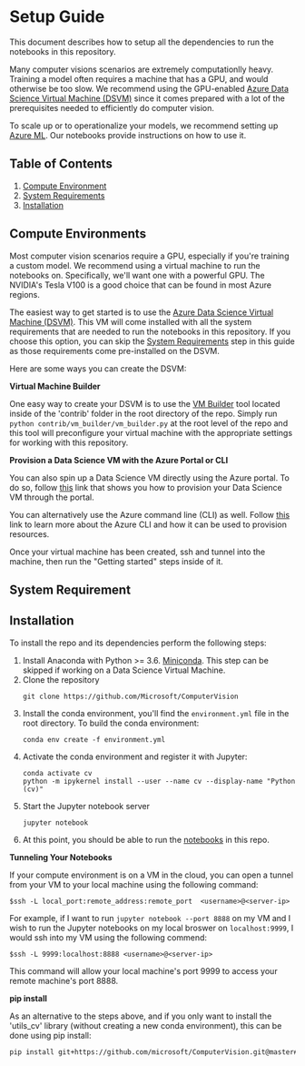 # Setup Guide

This document describes how to setup all the dependencies to run the notebooks
in this repository.

Many computer visions scenarios are extremely computationlly heavy. Training a
model often requires a machine that has a GPU, and would otherwise be too slow.
We recommend using the GPU-enabled [Azure Data Science Virtual Machine (DSVM)](https://azure.microsoft.com/en-us/services/virtual-machines/data-science-virtual-machines/) since it comes prepared with a lot of the prerequisites needed to efficiently do computer vision.

To scale up or to operationalize your models, we recommend setting up [Azure
ML](https://docs.microsoft.com/en-us/azure/machine-learning/). Our notebooks
provide instructions on how to use it.


## Table of Contents

1. [Compute Environment](#compute-environments)
1. [System Requirements](#system-requirements)
1. [Installation](#installation)

## Compute Environments

Most computer vision scenarios require a GPU, especially if you're training a
custom model. We recommend using a virtual machine to run the notebooks on.
Specifically, we'll want one with a powerful GPU. The NVIDIA's Tesla V100 is a
good choice that can be found in most Azure regions.

The easiest way to get started is to use the [Azure Data Science Virtual Machine (DSVM)](https://azure.microsoft.com/en-us/services/virtual-machines/data-science-virtual-machines/). This VM will come installed with all the system requirements that are needed to run the notebooks in this repository. If you choose this option, you can skip the [System Requirements](#system-requirements) step in this guide as those requirements come pre-installed on the DSVM.

Here are some ways you can create the DSVM:

__Virtual Machine Builder__

One easy way to create your DSVM is to use the [VM Builder](../contrib/vm_builder) tool located inside of the 'contrib' folder in the root directory of the repo. Simply run `python contrib/vm_builder/vm_builder.py` at the root level of the repo and this tool will preconfigure your virtual machine with the appropriate settings for working with this repository.

__Provision a Data Science VM with the Azure Portal or CLI__

You can also spin up a Data Science VM directly using the Azure portal. To do so, follow
[this](https://docs.microsoft.com/en-us/azure/machine-learning/data-science-virtual-machine/dsvm-ubuntu-intro)
link that shows you how to provision your Data Science VM through the portal.

You can alternatively use the Azure command line (CLI) as well. Follow
[this](https://docs.microsoft.com/en-us/cli/azure/azure-cli-vm-tutorial?view=azure-cli-latest)
link to learn more about the Azure CLI and how it can be used to provision
resources.

Once your virtual machine has been created, ssh and tunnel into the machine, then run the "Getting started" steps inside of it. 

## System Requirement
<TODO>


## Installation
To install the repo and its dependencies perform the following steps:

1. Install Anaconda with Python >= 3.6. [Miniconda](https://conda.io/miniconda.html). This step can be skipped if working on a Data Science Virtual Machine.
1. Clone the repository
    ```
    git clone https://github.com/Microsoft/ComputerVision
    ```
1. Install the conda environment, you'll find the `environment.yml` file in the root directory. To build the conda environment:
    ```
    conda env create -f environment.yml
    ```
1. Activate the conda environment and register it with Jupyter:
    ```
    conda activate cv
    python -m ipykernel install --user --name cv --display-name "Python (cv)"
    ```
1. Start the Jupyter notebook server
    ```
    jupyter notebook
    ```
1. At this point, you should be able to run the [notebooks](#scenarios) in this repo. 

__Tunneling Your Notebooks__

If your compute environment is on a VM in the cloud, you can open a tunnel from your VM to your local machine using the following command:
```
$ssh -L local_port:remote_address:remote_port  <username>@<server-ip>
```

For example, if I want to run `jupyter notebook --port 8888` on my VM and I
wish to run the Jupyter notebooks on my local broswer on `localhost:9999`, I
would ssh into my VM using the following commend:
```
$ssh -L 9999:localhost:8888 <username>@<server-ip>
```

This command will allow your local machine's port 9999 to access your remote
machine's port 8888.

__pip install__

As an alternative to the steps above, and if you only want to install
the 'utils_cv' library (without creating a new conda environment),
this can be done using pip install:

```bash
pip install git+https://github.com/microsoft/ComputerVision.git@master#egg=utils_cv
```
